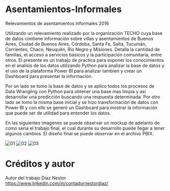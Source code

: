 # Asentamientos-Informales
Relevamientos de asentamientos informales 2016

Utilizando un relevamiento realizado por la organización TECHO cuya base de datos contiene información sobre villas y asentamientos de Buenos Aires, Ciudad de Buenos Aires, Córdoba, Santa Fe, Salta, Tucumán, Corrientes, Chaco, Neuquén, Río Negro y Misiones. Detalla la cantidad de familias, el acceso a servicios básicos y la participación comunitaria, entre otros. El presente es un trabajo de practica para exponer los conocimientos en el analisis de los datos utilizando Python para analizar la base de datos y el uso de la plataforma Power BI para analizar tambien y crear un Dashboard para presentar la información.

Por un lado se tomo la base de datos y se aplico todos los procesos de Data Wrangling con Python para obtener una base mas limpia y asi desarrollar una predicción buscando una respuesta determinada. Por otro lado se tomo la misma base inicial y se hizo transformación de datos con Power BI y con ello se generó un Dashboard para mostrar la información que puede ser de utilidad para entender los datos.

En las siguientes imagenes se puede observar un mockup de adelanto de como seria el trabajo final, el cual durante su desarrollo puede llegar a tener algunos cambios. El diseño final se puede observar en el archivo PBIX.

![01](https://user-images.githubusercontent.com/94582879/155845146-3b5d20b0-d659-438b-bea4-313f415970dc.jpg)
![02](https://user-images.githubusercontent.com/94582879/155845147-071687a7-81fa-43ac-bd33-782db3fdc1e7.jpg)
![03](https://user-images.githubusercontent.com/94582879/155845148-4653f5e1-0b46-41e1-b3a6-b0f3ae9bbfd9.jpg)

# Créditos y autor
Autor del trabajo Diaz Nestor
https://www.linkedin.com/in/contadornestordiaz/
